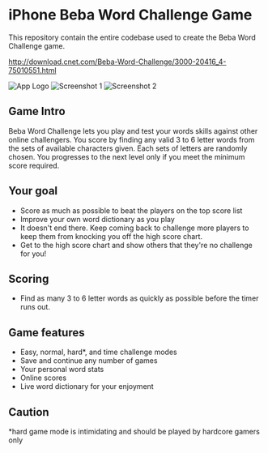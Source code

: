 # iPhone Beba Word Challenge Game
This repository contain the entire codebase used to create the Beba Word Challenge game.

http://download.cnet.com/Beba-Word-Challenge/3000-20416_4-75010551.html


![App Logo](https://image.ibb.co/fP0jtQ/logo.jpg)
![Screenshot 1](https://image.ibb.co/eRfjtQ/screenshot1.jpg)
![Screenshot 2](https://image.ibb.co/fnoF05/screenshot2.jpg)


## Game Intro
Beba Word Challenge lets you play and test your words skills against other online challengers. You score by finding any valid 3 to 6 letter words from the sets of available characters given. Each sets of letters are randomly chosen. You progresses to the next level only if you meet the minimum score required.

## Your goal

* Score as much as possible to beat the players on the top score list
* Improve your own word dictionary as you play
* It doesn't end there. Keep coming back to challenge more players to keep them from knocking you off the high score chart.
* Get to the high score chart and show others that they're no challenge for you!

## Scoring

* Find as many 3 to 6 letter words as quickly as possible before the timer runs out.

## Game features

* Easy, normal, hard*, and time challenge modes
* Save and continue any number of games
* Your personal word stats
* Online scores
* Live word dictionary for your enjoyment

## Caution
*hard game mode is intimidating and should be played by hardcore gamers only
